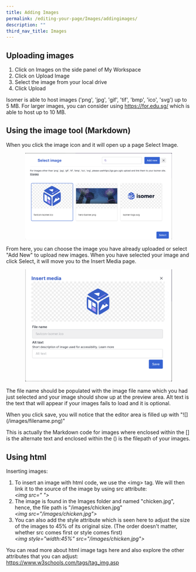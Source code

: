 ```yaml
---
title: Adding Images
permalink: /editing-your-page/Images/addingimages/
description: ""
third_nav_title: Images
---
```

## Uploading images 

1. Click on Images on the side panel of My Workspace
2. Click on Upload Image
3. Select the image from your local drive
4. Click Upload

Isomer is able to host images ('png', 'jpg', 'gif', 'tif', 'bmp', 'ico', 'svg') up to 5 MB. For larger images, you can consider using https://for.edu.sg/ which is able to host up to 10 MB.

## Using the image tool (Markdown)

When you click the image icon and it will open up a page Select Image.&nbsp;

<center><img style="width:400px" src="/images/addingimages.png"></center>

From here, you can choose the image you have already uploaded or select "Add New" to upload new images. When you have selected your image and click Select, it will move you to the Insert Media page.&nbsp;

<center><img style="width:400px" src="/images/Insertmedia.png"></center>

The file name should be populated with the image file name which you had just selected and your image should show up at the preview area. Alt text is the text that will appear if your images fails to load and it is optional.

When you click save, you will notice that the editor area is filled up with "!\[\](/images/filename.png)"

This is actually the Markdown code for images where enclosed within the \[\] is the alternate text and enclosed within the () is the filepath of your images.

## Using html

Inserting images:<br>
<ol><li>To insert an image with html code, we use the &lt;img&gt; tag. We will then link it to the source of the image by using src attribute:
<br>
<em>&lt;img src=" "&gt;</em></li>

<li>The image is found in the Images folder and named "chicken.jpg", hence, the file path is "/images/chicken.jpg"
<br>
<em>&lt;img src="/images/chicken.jpg"&gt;</em></li>

<li>You can also add the style attribute which is seen here to adjust the size of the images to 45% of its original size. (The order doesn't matter, whether src comes first or style comes first)
<br>
<em>&lt;img style="width:45%" src="/images/chicken.jpg"&gt;</em></li></ol>

You can read more about html image tags here and also explore the other attributes that you can adjust: https://www.w3schools.com/tags/tag_img.asp</ol>